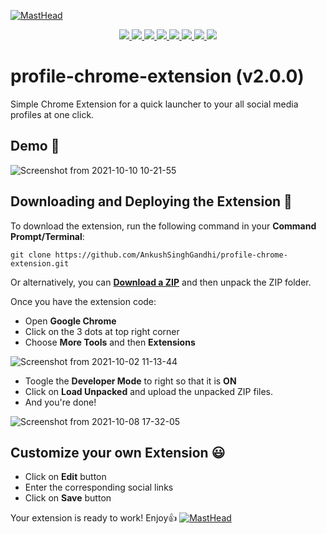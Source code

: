 [![MastHead](https://raw.githubusercontent.com/ankushsinghgandhi/template-project-repo/main/header.jpg)](https://ankushsinghgandhi.github.io)
<p align="center">
  <a href="https://ankushsinghgandhi.github.io">
    <img src="https://img.shields.io/badge/Website-3b5998?style=flat-square&logo=google-chrome&logoColor=white" />
  </a>
  <a href="http://twitter.com/ankushsgandhi">
    <img src="https://img.shields.io/badge/-Twitter-blue?style=flat-square&logo=twitter&logoColor=white" />
  </a>
   <a href="https://www.linkedin.com/in/ankush-singh-gandhi-2487771aa/">
    <img src="https://img.shields.io/badge/-LinkedIn-0e76a8?style=flat-square&logo=Linkedin&logoColor=white" />
  </a>
  <a href="https://dev.to/@ankushsinghgandhi">
    <img src="https://img.shields.io/badge/-Dev.to-grey?style=flat-square&logo=dev.to&logoColor=white"/>
  </a>
  <a href="https://stackoverflow.com/users/13790266/ankush-singh">
    <img src="https://img.shields.io/badge/-Stackoverflow-orange?style=flat-square&logo=stackoverflow&logoColor=white"/>
  </a>
  <a href="https://leetcode.com/ankushsinghgandhi/">
    <img src="https://img.shields.io/badge/-Leetcode-yellow?style=flat-square&logo=Leetcode&logoColor=white"/>
  </a>
    <a href="https://www.hackerrank.com/ankushsgandhi">
    <img src="https://img.shields.io/badge/-HackerRank-green?style=flat-square&logo=Hackerrank&logoColor=white"/>
  </a>
    <a href="https://www.hackerearth.com/@bhanusinghank">
    <img src="https://img.shields.io/badge/-Hackerearth-purple?style=flat-square&logo=Hackerearth&logoColor=white"/>
  </a>
</p>

# profile-chrome-extension (v2.0.0)
Simple Chrome Extension for a quick launcher to your all social media profiles at one click.

## Demo :purple_heart:

![Screenshot from 2021-10-10 10-21-55](https://user-images.githubusercontent.com/55637484/136682853-0f87ae50-88a1-47e9-b95e-95dff4b64165.png)

## Downloading and Deploying the Extension :eyes:

To download the extension, run the following command in your __Command Prompt/Terminal__:

```
git clone https://github.com/AnkushSinghGandhi/profile-chrome-extension.git
```

Or alternatively, you can [__Download a ZIP__](https://github.com/AnkushSinghGandhi/profile-chrome-extension/archive/refs/heads/main.zip) and then unpack the ZIP folder.

Once you have the extension code:

* Open __Google Chrome__
* Click on the 3 dots at top right corner
* Choose __More Tools__ and then __Extensions__

![Screenshot from 2021-10-02 11-13-44](https://user-images.githubusercontent.com/55637484/135705139-dad510e2-6109-46f5-acaa-1b82da1fc5bb.png)

* Toogle the __Developer Mode__ to right so that it is __ON__ 
* Click on __Load Unpacked__ and upload the unpacked ZIP files.
* And you're done! 

![Screenshot from 2021-10-08 17-32-05](https://user-images.githubusercontent.com/55637484/136553728-082dfb4f-ceaf-42be-9dfa-4375708c4188.png)

## Customize your own Extension :smiley:

* Click on __Edit__ button
* Enter the corresponding social links
* Click on __Save__ button



Your extension is ready to work! Enjoy:thumbsup:
[![MastHead](https://raw.githubusercontent.com/ankushsinghgandhi/template-project-repo/main/footer.jpg)](https://www.buymeacoffee.com/ankushsingh)
